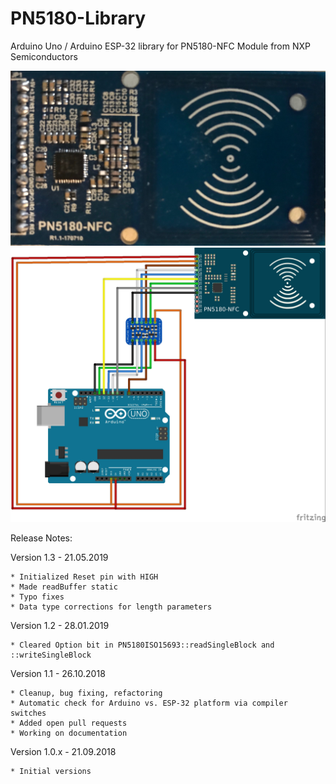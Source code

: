 # PN5180-Library

Arduino Uno / Arduino ESP-32 library for PN5180-NFC Module from NXP Semiconductors

![PN5180-NFC module](./doc/PN5180-NFC.png)
![PN5180 Schematics](./doc/FritzingLayout.jpg)

Release Notes:

Version 1.3 - 21.05.2019
	
	* Initialized Reset pin with HIGH
	* Made readBuffer static
	* Typo fixes
	* Data type corrections for length parameters
	
Version 1.2 - 28.01.2019

	* Cleared Option bit in PN5180ISO15693::readSingleBlock and ::writeSingleBlock

Version 1.1 - 26.10.2018
	
	* Cleanup, bug fixing, refactoring
	* Automatic check for Arduino vs. ESP-32 platform via compiler switches
	* Added open pull requests
	* Working on documentation
	
Version 1.0.x - 21.09.2018

	* Initial versions
	
